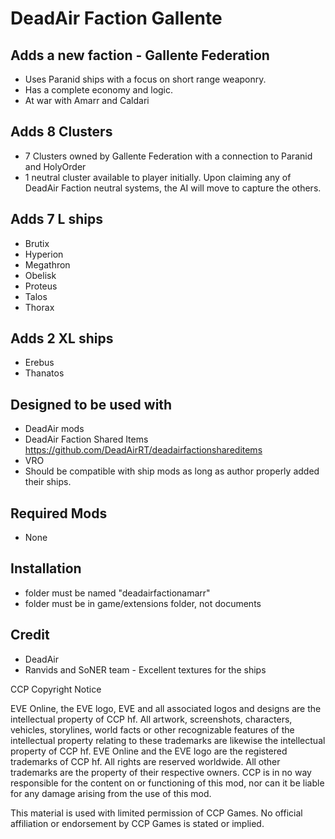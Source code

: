 # DeadAir Faction Gallente

## Adds a new faction - Gallente Federation
- Uses Paranid ships with a focus on short range weaponry.
- Has a complete economy and logic.
- At war with Amarr and Caldari

## Adds 8 Clusters
- 7 Clusters owned by Gallente Federation with a connection to Paranid and HolyOrder
- 1 neutral cluster available to player initially. Upon claiming any of DeadAir Faction neutral systems, the AI will move to capture the others.

## Adds 7 L ships
- Brutix
- Hyperion
- Megathron
- Obelisk
- Proteus
- Talos
- Thorax

## Adds 2 XL ships
- Erebus
- Thanatos

## Designed to be used with
- DeadAir mods
- DeadAir Faction Shared Items https://github.com/DeadAirRT/deadairfactionshareditems
- VRO
- Should be compatible with ship mods as long as author properly added their ships.

## Required Mods
- None

## Installation
- folder must be named "deadairfactionamarr"
- folder must be in game/extensions folder, not documents

## Credit
- DeadAir
- Ranvids and SoNER team - Excellent textures for the ships

CCP Copyright Notice

EVE Online, the EVE logo, EVE and all associated logos and designs are the intellectual property of CCP hf. All artwork, screenshots, characters, vehicles, storylines, world facts or other recognizable features of the intellectual property relating to these trademarks are likewise the intellectual property of CCP hf. EVE Online and the EVE logo are the registered trademarks of CCP hf. All rights are reserved worldwide. All other trademarks are the property of their respective owners. CCP is in no way responsible for the content on or functioning of this mod, nor can it be liable for any damage arising from the use of this mod.

This material is used with limited permission of CCP Games. No official affiliation or endorsement by CCP Games is stated or implied.
